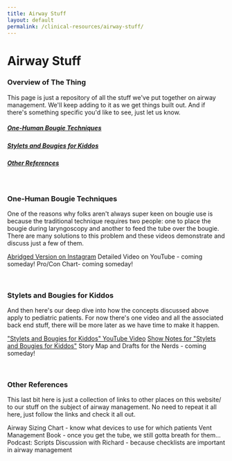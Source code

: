 ```yaml
---
title: Airway Stuff
layout: default
permalink: /clinical-resources/airway-stuff/
---
```


# Airway Stuff

### Overview of The Thing

This page is just a repository of all the stuff we've put together on airway management.  We'll keep adding to it as we get things built out.  And if there's something specific you'd like to see, just let us know.

<h5><a href="#one-human">One-Human Bougie Techniques</a></h5>
<h5><a href="#stylets">Stylets and Bougies for Kiddos</a></h5>
<h5><a href="#protocols">Other References</a></h5>

<br>

<h3 id="one-human">One-Human Bougie Techniques</h3>

One of the reasons why folks aren't always super keen on bougie use is because the traditional technique requires two people: one to place the bougie during laryngoscopy and another to feed the tube over the bougie.  There are many solutions to this problem and these videos demonstrate and discuss just a few of them.

[Abridged Version on Instagram](https://www.instagram.com/p/CRcbllKL4_g/)
Detailed Video on YouTube - coming someday!
Pro/Con Chart- coming someday!

<br>

<h3 id="stylets">Stylets and Bougies for Kiddos</h3>

And then here's our deep dive into how the concepts discussed above apply to pediatric patients.  For now there's one video and all the associated back end stuff, there will be more later as we have time to make it happen.

[​"Stylets and Bougies for Kiddos" YouTube Video](https://youtu.be/in8RQ8yzBU0)
[Show Notes for "Stylets and Bougies for Kiddos"](https://www.rykerrmedical.com/show-notes-pedi-video)
Story Map and Drafts for the Nerds - coming someday!

<br>

<h3 id="protocols">Other References</h3>

This last bit here is just a collection of links to other places on this website/ to our stuff on the subject of airway management.  No need to repeat it all here, just follow the links and check it all out.

Airway Sizing Chart - know what devices to use for which patients
Vent Management Book - once you get the tube, we still gotta breath for them...
Podcast: Scripts Discussion with Richard - because checklists are important in airway management





